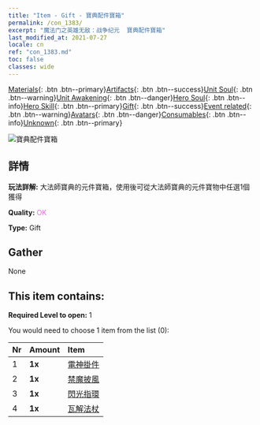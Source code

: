 ```yaml
---
title: "Item - Gift - 寶典配件寶箱"
permalink: /con_1383/
excerpt: "魔法门之英雄无敌：战争纪元  寶典配件寶箱"
last_modified_at: 2021-07-27
locale: cn
ref: "con_1383.md"
toc: false
classes: wide
---
```

 [Materials](/ItemsCN/){: .btn .btn--primary}[Artifacts](/ItemsCN/Artifacts/){: .btn .btn--success}[Unit Soul](/ItemsCN/UnitSoul/){: .btn .btn--warning}[Unit Awakening](/ItemsCN/UnitAwakening/){: .btn .btn--danger}[Hero Soul](/ItemsCN/HeroSoul/){: .btn .btn--info}[Hero Skill](/ItemsCN/HeroSkill/){: .btn .btn--primary}[Gift](/ItemsCN/Gift/){: .btn .btn--success}[Event related](/ItemsCN/Events/){: .btn .btn--warning}[Avatars](/ItemsCN/Avatars/){: .btn .btn--danger}[Consumables](/ItemsCN/Consumables/){: .btn .btn--info}[Unknown](/ItemsCN/Unknown/){: .btn .btn--primary}

 ![寶典配件寶箱](/images/t/i_906060.png)

## 詳情
 **玩法詳解:** 大法師寶典的元件寶箱，使用後可從大法師寶典的元件寶物中任選1個獲得

 **Quality:** <span style="color: #DA70D6">OK</span>

 **Type:** Gift

## Gather

  None

## This item contains:

 **Required Level to open:** 1

 You would need to choose 1 item from the list (0):

  | Nr | Amount |     Item    |
  |:---|:-------|:------------|
  | 1 |  **1x** | [電神掛件](/cn/Items/art_136/) |  | 
  | 2 |  **1x** | [禁魔披風](/cn/Items/art_137/) |  | 
  | 3 |  **1x** | [閃光指環](/cn/Items/art_138/) |  | 
  | 4 |  **1x** | [瓦解法杖](/cn/Items/art_139/) |  | 

